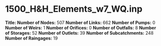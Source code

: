 # 1500_H&H_Elements_w7_WQ.inp
**Title:** 
**Number of Nodes:** 507
**Number of Links:** 662
**Number of Pumps:** 0
**Number of Weirs:** 1
**Number of Orifices:** 0
**Number of Outfalls:** 8
**Number of Storages:** 52
**Number of Outlets:** 39
**Number of Subcatchments:** 248
**Number of Raingages:** 19
